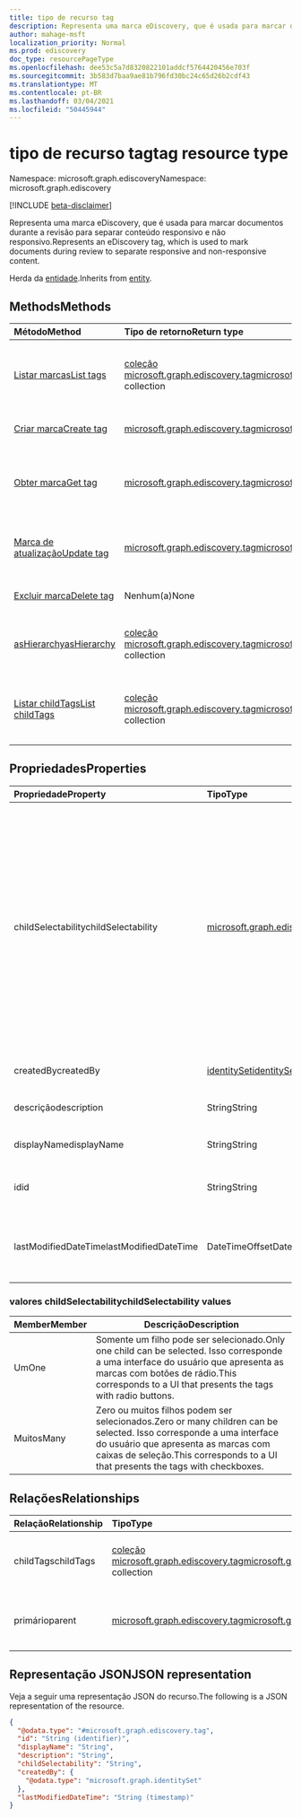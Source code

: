 ```yaml
---
title: tipo de recurso tag
description: Representa uma marca eDiscovery, que é usada para marcar documentos durante a revisão para separar conteúdo responsivo e não responsivo
author: mahage-msft
localization_priority: Normal
ms.prod: ediscovery
doc_type: resourcePageType
ms.openlocfilehash: dee53c5a7d8320822101addcf5764420456e703f
ms.sourcegitcommit: 3b583d7baa9ae81b796fd30bc24c65d26b2cdf43
ms.translationtype: MT
ms.contentlocale: pt-BR
ms.lasthandoff: 03/04/2021
ms.locfileid: "50445944"
---
```

# <a name="tag-resource-type"></a><span data-ttu-id="0584e-103">tipo de recurso tag</span><span class="sxs-lookup"><span data-stu-id="0584e-103">tag resource type</span></span>

<span data-ttu-id="0584e-104">Namespace: microsoft.graph.ediscovery</span><span class="sxs-lookup"><span data-stu-id="0584e-104">Namespace: microsoft.graph.ediscovery</span></span>

[!INCLUDE [beta-disclaimer](../../includes/beta-disclaimer.md)]

<span data-ttu-id="0584e-105">Representa uma marca eDiscovery, que é usada para marcar documentos durante a revisão para separar conteúdo responsivo e não responsivo.</span><span class="sxs-lookup"><span data-stu-id="0584e-105">Represents an eDiscovery tag, which is used to mark documents during review to separate responsive and non-responsive content.</span></span>

<span data-ttu-id="0584e-106">Herda da [entidade](../resources/entity.md).</span><span class="sxs-lookup"><span data-stu-id="0584e-106">Inherits from [entity](../resources/entity.md).</span></span>

## <a name="methods"></a><span data-ttu-id="0584e-107">Methods</span><span class="sxs-lookup"><span data-stu-id="0584e-107">Methods</span></span>

|<span data-ttu-id="0584e-108">Método</span><span class="sxs-lookup"><span data-stu-id="0584e-108">Method</span></span>|<span data-ttu-id="0584e-109">Tipo de retorno</span><span class="sxs-lookup"><span data-stu-id="0584e-109">Return type</span></span>|<span data-ttu-id="0584e-110">Descrição</span><span class="sxs-lookup"><span data-stu-id="0584e-110">Description</span></span>|
|:---|:---|:---|
|[<span data-ttu-id="0584e-111">Listar marcas</span><span class="sxs-lookup"><span data-stu-id="0584e-111">List tags</span></span>](../api/ediscovery-case-list-tags.md)|<span data-ttu-id="0584e-112">[coleção microsoft.graph.ediscovery.tag](../resources/ediscovery-tag.md)</span><span class="sxs-lookup"><span data-stu-id="0584e-112">[microsoft.graph.ediscovery.tag](../resources/ediscovery-tag.md) collection</span></span>|<span data-ttu-id="0584e-113">Obter uma lista dos objetos **de marca** e suas propriedades.</span><span class="sxs-lookup"><span data-stu-id="0584e-113">Get a list of the **tag** objects and their properties.</span></span>|
|[<span data-ttu-id="0584e-114">Criar marca</span><span class="sxs-lookup"><span data-stu-id="0584e-114">Create tag</span></span>](../api/ediscovery-case-post-tags.md)|[<span data-ttu-id="0584e-115">microsoft.graph.ediscovery.tag</span><span class="sxs-lookup"><span data-stu-id="0584e-115">microsoft.graph.ediscovery.tag</span></span>](../resources/ediscovery-tag.md)|<span data-ttu-id="0584e-116">Crie um novo **objeto tag.**</span><span class="sxs-lookup"><span data-stu-id="0584e-116">Create a new **tag** object.</span></span>|
|[<span data-ttu-id="0584e-117">Obter marca</span><span class="sxs-lookup"><span data-stu-id="0584e-117">Get tag</span></span>](../api/ediscovery-tag-get.md)|[<span data-ttu-id="0584e-118">microsoft.graph.ediscovery.tag</span><span class="sxs-lookup"><span data-stu-id="0584e-118">microsoft.graph.ediscovery.tag</span></span>](../resources/ediscovery-tag.md)|<span data-ttu-id="0584e-119">Leia as propriedades e as relações de um **objeto tag.**</span><span class="sxs-lookup"><span data-stu-id="0584e-119">Read the properties and relationships of a **tag** object.</span></span>|
|[<span data-ttu-id="0584e-120">Marca de atualização</span><span class="sxs-lookup"><span data-stu-id="0584e-120">Update tag</span></span>](../api/ediscovery-tag-update.md)|[<span data-ttu-id="0584e-121">microsoft.graph.ediscovery.tag</span><span class="sxs-lookup"><span data-stu-id="0584e-121">microsoft.graph.ediscovery.tag</span></span>](../resources/ediscovery-tag.md)|<span data-ttu-id="0584e-122">Atualize as propriedades de um **objeto tag.**</span><span class="sxs-lookup"><span data-stu-id="0584e-122">Update the properties of a **tag** object.</span></span>|
|[<span data-ttu-id="0584e-123">Excluir marca</span><span class="sxs-lookup"><span data-stu-id="0584e-123">Delete tag</span></span>](../api/ediscovery-tag-delete.md)|<span data-ttu-id="0584e-124">Nenhum(a)</span><span class="sxs-lookup"><span data-stu-id="0584e-124">None</span></span>|<span data-ttu-id="0584e-125">Exclua **um objeto tag.**</span><span class="sxs-lookup"><span data-stu-id="0584e-125">Delete a **tag** object.</span></span>|
|[<span data-ttu-id="0584e-126">asHierarchy</span><span class="sxs-lookup"><span data-stu-id="0584e-126">asHierarchy</span></span>](../api/ediscovery-tag-ashierarchy.md)|<span data-ttu-id="0584e-127">[coleção microsoft.graph.ediscovery.tag](../resources/ediscovery-tag.md)</span><span class="sxs-lookup"><span data-stu-id="0584e-127">[microsoft.graph.ediscovery.tag](../resources/ediscovery-tag.md) collection</span></span>|<span data-ttu-id="0584e-128">Lista todas as marcas, incluindo a hierarquia.</span><span class="sxs-lookup"><span data-stu-id="0584e-128">Lists all tags, including their hierarchy.</span></span>|
|[<span data-ttu-id="0584e-129">Listar childTags</span><span class="sxs-lookup"><span data-stu-id="0584e-129">List childTags</span></span>](../api/ediscovery-tag-childtags.md)|<span data-ttu-id="0584e-130">[coleção microsoft.graph.ediscovery.tag](../resources/ediscovery-tag.md)</span><span class="sxs-lookup"><span data-stu-id="0584e-130">[microsoft.graph.ediscovery.tag](../resources/ediscovery-tag.md) collection</span></span>|<span data-ttu-id="0584e-131">Obter uma lista de objetos **de marca** filho associados a uma marca.</span><span class="sxs-lookup"><span data-stu-id="0584e-131">Get a list of child **tag** objects associated with a tag.</span></span>|

## <a name="properties"></a><span data-ttu-id="0584e-132">Propriedades</span><span class="sxs-lookup"><span data-stu-id="0584e-132">Properties</span></span>

|<span data-ttu-id="0584e-133">Propriedade</span><span class="sxs-lookup"><span data-stu-id="0584e-133">Property</span></span>|<span data-ttu-id="0584e-134">Tipo</span><span class="sxs-lookup"><span data-stu-id="0584e-134">Type</span></span>|<span data-ttu-id="0584e-135">Descrição</span><span class="sxs-lookup"><span data-stu-id="0584e-135">Description</span></span>|
|:---|:---|:---|
|<span data-ttu-id="0584e-136">childSelectability</span><span class="sxs-lookup"><span data-stu-id="0584e-136">childSelectability</span></span>|[<span data-ttu-id="0584e-137">microsoft.graph.ediscovery.childSelectability</span><span class="sxs-lookup"><span data-stu-id="0584e-137">microsoft.graph.ediscovery.childSelectability</span></span>](../resources/ediscovery-tag.md#childselectability-values)|<span data-ttu-id="0584e-138">Indica se uma única ou várias marcas filho podem ser associadas a um documento.</span><span class="sxs-lookup"><span data-stu-id="0584e-138">Indicates whether a single or multiple child tags can be associated with a document.</span></span> <span data-ttu-id="0584e-139">Os valores possíveis são: `One` e `Many`.</span><span class="sxs-lookup"><span data-stu-id="0584e-139">Possible values are: `One`, `Many`.</span></span>  <span data-ttu-id="0584e-140">Esse valor controla se o UX apresenta as marcas como caixas de seleção ou um grupo de botões de rádio.</span><span class="sxs-lookup"><span data-stu-id="0584e-140">This value controls whether the UX presents the tags as checkboxes or a radio button group.</span></span>|
|<span data-ttu-id="0584e-141">createdBy</span><span class="sxs-lookup"><span data-stu-id="0584e-141">createdBy</span></span>|[<span data-ttu-id="0584e-142">identitySet</span><span class="sxs-lookup"><span data-stu-id="0584e-142">identitySet</span></span>](../resources/identityset.md)|<span data-ttu-id="0584e-143">O usuário que criou a marca.</span><span class="sxs-lookup"><span data-stu-id="0584e-143">The user who created the tag.</span></span>|
|<span data-ttu-id="0584e-144">descrição</span><span class="sxs-lookup"><span data-stu-id="0584e-144">description</span></span>|<span data-ttu-id="0584e-145">String</span><span class="sxs-lookup"><span data-stu-id="0584e-145">String</span></span>|<span data-ttu-id="0584e-146">A descrição da marca.</span><span class="sxs-lookup"><span data-stu-id="0584e-146">The description for the tag.</span></span>|
|<span data-ttu-id="0584e-147">displayName</span><span class="sxs-lookup"><span data-stu-id="0584e-147">displayName</span></span>|<span data-ttu-id="0584e-148">String</span><span class="sxs-lookup"><span data-stu-id="0584e-148">String</span></span>|<span data-ttu-id="0584e-149">Nome de exibição da marca.</span><span class="sxs-lookup"><span data-stu-id="0584e-149">Display name of the tag.</span></span>|
|<span data-ttu-id="0584e-150">id</span><span class="sxs-lookup"><span data-stu-id="0584e-150">id</span></span>|<span data-ttu-id="0584e-151">String</span><span class="sxs-lookup"><span data-stu-id="0584e-151">String</span></span>|<span data-ttu-id="0584e-152">Identificador exclusivo da marca.</span><span class="sxs-lookup"><span data-stu-id="0584e-152">Unique identifier for the tag.</span></span>|
|<span data-ttu-id="0584e-153">lastModifiedDateTime</span><span class="sxs-lookup"><span data-stu-id="0584e-153">lastModifiedDateTime</span></span>|<span data-ttu-id="0584e-154">DateTimeOffset</span><span class="sxs-lookup"><span data-stu-id="0584e-154">DateTimeOffset</span></span>|<span data-ttu-id="0584e-155">A data e a hora em que a marca foi modificada pela última vez.</span><span class="sxs-lookup"><span data-stu-id="0584e-155">The date and time the tag was last modified.</span></span>|

### <a name="childselectability-values"></a><span data-ttu-id="0584e-156">valores childSelectability</span><span class="sxs-lookup"><span data-stu-id="0584e-156">childSelectability values</span></span>

|<span data-ttu-id="0584e-157">Member</span><span class="sxs-lookup"><span data-stu-id="0584e-157">Member</span></span>|<span data-ttu-id="0584e-158">Descrição</span><span class="sxs-lookup"><span data-stu-id="0584e-158">Description</span></span>|
|:----|-----------|
|<span data-ttu-id="0584e-159">Um</span><span class="sxs-lookup"><span data-stu-id="0584e-159">One</span></span>|<span data-ttu-id="0584e-160">Somente um filho pode ser selecionado.</span><span class="sxs-lookup"><span data-stu-id="0584e-160">Only one child can be selected.</span></span> <span data-ttu-id="0584e-161">Isso corresponde a uma interface do usuário que apresenta as marcas com botões de rádio.</span><span class="sxs-lookup"><span data-stu-id="0584e-161">This corresponds to a UI that presents the tags with radio buttons.</span></span>|
|<span data-ttu-id="0584e-162">Muitos</span><span class="sxs-lookup"><span data-stu-id="0584e-162">Many</span></span>|<span data-ttu-id="0584e-163">Zero ou muitos filhos podem ser selecionados.</span><span class="sxs-lookup"><span data-stu-id="0584e-163">Zero or many children can be selected.</span></span> <span data-ttu-id="0584e-164">Isso corresponde a uma interface do usuário que apresenta as marcas com caixas de seleção.</span><span class="sxs-lookup"><span data-stu-id="0584e-164">This corresponds to a UI that presents the tags with checkboxes.</span></span>|

## <a name="relationships"></a><span data-ttu-id="0584e-165">Relações</span><span class="sxs-lookup"><span data-stu-id="0584e-165">Relationships</span></span>

|<span data-ttu-id="0584e-166">Relação</span><span class="sxs-lookup"><span data-stu-id="0584e-166">Relationship</span></span>|<span data-ttu-id="0584e-167">Tipo</span><span class="sxs-lookup"><span data-stu-id="0584e-167">Type</span></span>|<span data-ttu-id="0584e-168">Descrição</span><span class="sxs-lookup"><span data-stu-id="0584e-168">Description</span></span>|
|:---|:---|:---|
|<span data-ttu-id="0584e-169">childTags</span><span class="sxs-lookup"><span data-stu-id="0584e-169">childTags</span></span>|<span data-ttu-id="0584e-170">[coleção microsoft.graph.ediscovery.tag](../resources/ediscovery-tag.md)</span><span class="sxs-lookup"><span data-stu-id="0584e-170">[microsoft.graph.ediscovery.tag](../resources/ediscovery-tag.md) collection</span></span>|<span data-ttu-id="0584e-171">Retorna as marcas que são filho de uma marca.</span><span class="sxs-lookup"><span data-stu-id="0584e-171">Returns the tags that are a child of a tag.</span></span>|
|<span data-ttu-id="0584e-172">primário</span><span class="sxs-lookup"><span data-stu-id="0584e-172">parent</span></span>|[<span data-ttu-id="0584e-173">microsoft.graph.ediscovery.tag</span><span class="sxs-lookup"><span data-stu-id="0584e-173">microsoft.graph.ediscovery.tag</span></span>](../resources/ediscovery-tag.md)|<span data-ttu-id="0584e-174">Retorna a marca pai da marca especificada.</span><span class="sxs-lookup"><span data-stu-id="0584e-174">Returns the parent tag of the specified tag.</span></span>|

## <a name="json-representation"></a><span data-ttu-id="0584e-175">Representação JSON</span><span class="sxs-lookup"><span data-stu-id="0584e-175">JSON representation</span></span>

<span data-ttu-id="0584e-176">Veja a seguir uma representação JSON do recurso.</span><span class="sxs-lookup"><span data-stu-id="0584e-176">The following is a JSON representation of the resource.</span></span>
<!-- {
  "blockType": "resource",
  "keyProperty": "id",
  "@odata.type": "microsoft.graph.ediscovery.tag",
  "baseType": "microsoft.graph.entity",
  "openType": false
}
-->

``` json
{
  "@odata.type": "#microsoft.graph.ediscovery.tag",
  "id": "String (identifier)",
  "displayName": "String",
  "description": "String",
  "childSelectability": "String",
  "createdBy": {
    "@odata.type": "microsoft.graph.identitySet"
  },
  "lastModifiedDateTime": "String (timestamp)"
}
```
